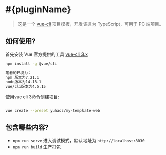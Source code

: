 # #{pluginName}

> 这是一个 [vue-cli](https://github.com/vuejs/vue-cli) 项目模板，开发语言为 TypeScript，可用于 PC 端项目。

## 如何使用?

首先安装 Vue 官方提供的工具 [vue-cli 3.x](([https://github.com/vuejs/vue-cli](https://cli.vuejs.org/)))

``` bash
npm install -g @vue/cli

笔者的环境为：
npm 版本为7.21.1
node版本为14.18.1
vue/cli版本为4.5.15

```

使用vue cli 3命令创建项目:

``` bash

vue create --preset yuhaoz/my-template-web

```

## 包含哪些内容?

- `npm run serve` 进入调试模式，默认地址为 `http://localhost:8030`
- `npm run build` 生产打包


